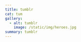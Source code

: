 ```yaml
---
title: tumblr
cat: tum
gallery:
  - alt: tumblr
    image: /static/img/heroes.jpg
summary: tumblr
---
```

